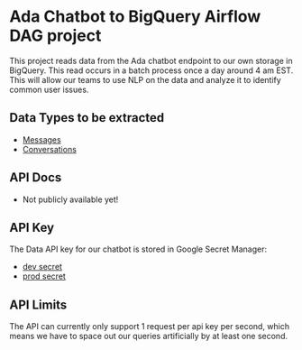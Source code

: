 # Ada Chatbot to BigQuery Airflow DAG project

This project reads data from the Ada chatbot endpoint to our own storage in BigQuery. This read occurs in a batch process once a day around 4 am EST. This will allow our teams to use NLP on the data and analyze it to identify common user issues.

## Data Types to be extracted

* [Messages](https://console.cloud.google.com/bigquery?ws=!1m5!1m4!4m3!1sds-bi-analytics-dev!2sada_chatbot!3smessages&project=ds-services-dev&d=ada_chatbot&p=ds-bi-analytics-dev&t=messages&page=table)
* [Conversations](https://console.cloud.google.com/bigquery?ws=!1m5!1m4!4m3!1sds-bi-analytics-dev!2sada_chatbot!3sconversations&project=ds-services-dev&d=ada_chatbot&p=ds-bi-analytics-dev&t=conversations&page=table)

## API Docs

* Not publicly available yet!

## API Key

The Data API key for our chatbot is stored in Google Secret Manager:

* [dev secret](https://console.cloud.google.com/security/secret-manager/secret/airflow-variables-ada_api_key/versions?project=ds-services-dev)
* [prod secret](https://console.cloud.google.com/security/secret-manager/secret/airflow-variables-ada_api_key/versions?project=ds-services-prod&folder=&organizationId=)

## API Limits

The API can currently only support 1 request per api key per second, which means we have to space out our queries artificially by at least one second.
